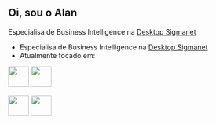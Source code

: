 ## Oi, sou o Alan
Especialisa de Business Intelligence na [Desktop Sigmanet](https://www.desktop.com.br/)

- Especialisa de Business Intelligence na [Desktop Sigmanet](https://www.desktop.com.br/)
- Atualmente focado em:

<img height="42" width="42" src="https://cdn.jsdelivr.net/gh/devicons/devicon@latest/icons/sqldeveloper/sqldeveloper-original.svg" /> <img height="42" width="42" src="https://cdn.jsdelivr.net/gh/devicons/devicon@latest/icons/postgresql/postgresql-original-wordmark.svg" /> 

<img height="42" width="42" src="https://cdn.jsdelivr.net/gh/devicons/devicon@latest/icons/python/python-original.svg" /> 

<img height="42" width="42" src="[https://icons8.com.br/icon/qYfwpsRXEcpc/power-bi](https://icons8.com.br/icon/qYfwpsRXEcpc/power-bi)" /> 


<!--
**alanferrari78/alanferrari78** is a ✨ _special_ ✨ repository because its `README.md` (this file) appears on your GitHub profile.

Here are some ideas to get you started:

- 🔭 I’m currently working on ...
- 🌱 I’m currently learning ...
- 👯 I’m looking to collaborate on ...
- 🤔 I’m looking for help with ...
- 💬 Ask me about ...
- 📫 How to reach me: ...
- 😄 Pronouns: ...
- ⚡ Fun fact: ...
-->
